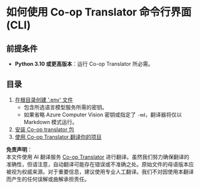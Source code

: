 <!--
CO_OP_TRANSLATOR_METADATA:
{
  "original_hash": "c64ba65e091e5d87385490fa63a8f574",
  "translation_date": "2025-06-12T12:33:11+00:00",
  "source_file": "getting_started/command-line-guide/command-line-guide.md",
  "language_code": "zh"
}
-->
# 如何使用 Co-op Translator 命令行界面 (CLI)

## 前提条件

- **Python 3.10 或更高版本**：运行 Co-op Translator 所必需。

## 目录

1. [在根目录创建 '.env' 文件](./create-env-file.md)
   - 包含所选语言模型服务所需的密钥。
   - 如果省略 Azure Computer Vision 密钥或指定了 `-md`，翻译器将仅以 Markdown 模式运行。
1. [安装 Co-op translator 包](./install-package.md)
1. [使用 Co-op Translator 翻译你的项目](./translator-your-project.md)

**免责声明**：  
本文件使用 AI 翻译服务 [Co-op Translator](https://github.com/Azure/co-op-translator) 进行翻译。虽然我们努力确保翻译的准确性，但请注意，自动翻译可能存在错误或不准确之处。原始文件的母语版本应被视为权威来源。对于重要信息，建议使用专业人工翻译。我们不对因使用本翻译而产生的任何误解或曲解承担责任。